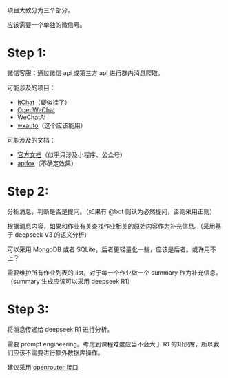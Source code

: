 项目大致分为三个部分。

应该需要一个单独的微信号。

# Step 1: 
微信客服：通过微信 api 或第三方 api 进行群内消息爬取。

可能涉及的项目：
- [ItChat](https://github.com/littlecodersh/ItChat)（疑似挂了）
- [OpenWeChat](https://github.com/eatmoreapple/openwechat)
- [WeChatAi](https://github.com/Vita0519/WeChatAI)
- [wxauto](https://github.com/cluic/wxauto)（这个应该能用）

可能涉及的文档：
- [官方文档](https://chatbot.weixin.qq.com/)（似乎只涉及小程序、公众号）
- [apifox](https://www.apifox.cn/apidoc/shared-71b9855b-693c-48fc-858b-cde2c5afe5a8/doc-1674150)（不确定效果）

# Step 2:
分析消息，判断是否是提问。（如果有 @bot 则认为必然提问，否则采用正则）

根据消息内容，如果和作业有关查找作业相关的原始内容作为补充信息。（采用基于 deepseek V3 的语义分析）

可以采用 MongoDB 或者 SQLite，后者更轻量化一些，应该是后者。或许用不上？

需要维护所有作业列表的 list，对于每一个作业做一个 summary 作为补充信息。（summary 生成应该可以采用 deepseek R1）

# Step 3:
将消息传递给 deepseek R1 进行分析。

需要 prompt engineering。考虑到课程难度应当不会大于 R1 的知识库，所以我们应该不需要进行额外数据库操作。

建议采用 [openrouter 接口](https://openrouter.ai/)

